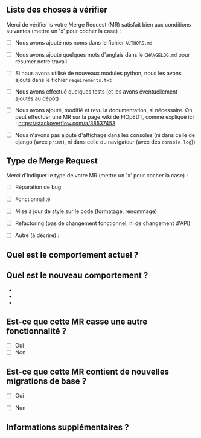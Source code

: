 <!-- inspiré très fortement de https://github.com/bchavez/RethinkDb.Driver/blob/master/.github/PULL_REQUEST_TEMPLATE.md -->

## Liste des choses à vérifier

Merci de vérifier is votre Merge Request (MR) satisfait bien aux conditions suivantes (mettre un 'x' pour cocher la case) :
- [ ] Nous avons ajouté nos noms dans le fichier `AUTHORS.md`
- [ ] Nous avons ajouté quelques mots d'anglais dans le `CHANGELOG.md` pour résumer notre travail
- [ ] Si nous avons utilisé de nouveaux modules python, nous les avons ajouté dans le fichier `requirements.txt`
- [ ] Nous avons effectué quelques tests (et les avons éventuellement ajoutés au dépôt)
- [ ] Nous avons ajouté, modifié et revu la documentation, si nécessaire. On peut effectuer une MR sur la page wiki de FlOpEDT, comme expliqué ici : https://stackoverflow.com/a/38537453
- [ ] Nous n'avons pas ajouté d'affichage dans les consoles (ni dans celle de django (avec `print`), ni dans celle du navigateur (avec des `console.log`))


## Type de Merge Request

<!-- Merci de ne faire que des MR à type unique ; soumettre plusieurs MRs au besoin. --> 

Merci d'indiquer le type de votre MR (mettre un 'x' pour cocher la case) :
- [ ] Réparation de bug
- [ ] Fonctionnalité
- [ ] Mise à jour de style sur le code (formatage, renommage)
- [ ] Refactoring (pas de changement fonctionnel, ni de changement d'API)
- [ ] Autre (à décrire) : 


## Quel est le comportement actuel ?
<!-- Décrire le comportement que vous modifiez, ou donner le numéro d'issue associé. -->


## Quel est le nouveau comportement ?
<!-- Décrire le comportement ou les changements induits par la MR. -->

-
-
-

## Est-ce que cette MR casse une autre fonctionnalité ?

- [ ] Oui
- [ ] Non

<!-- Si une rupture est introduite, merci d'en décrire l'impact. -->


## Est-ce que cette MR contient de nouvelles migrations de base ?

- [ ] Oui
- [ ] Non


## Informations supplémentaires ?

<!-- N'importe quelle information utile, comme une capture écran qui comparerait le comportement initial et le nouveau comportement -->
